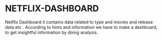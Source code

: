 # NETFLIX-DASHBOARD
Netflix Dashboard it contains data related to type and movies and release data etc . According to hints and information we have to make a dashboard, to get insightful information by doing analysis.
